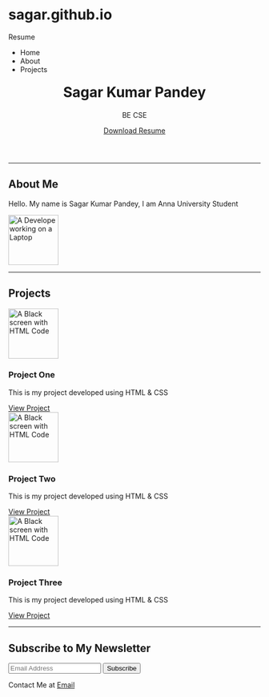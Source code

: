 # sagar.github.io

<!DOCTYPE html>
<html lang="en">
  <head>
    <meta charset="UTF-8" />
    <meta name="viewport" content="width=device-width, initial-scale=1.0" />
    <meta http-equiv="X-UA-Compatible" content="ie=edge" />
    <title>My Portfolio</title>
    <!-- Custom CSS -->
    <link href="./style.css" rel="stylesheet" />
  </head>
  <body>
    <!-- Navabar -->
    <nav class="navbar">
      <span class="navbar-logo">Resume</span>
      <ul class="navbar__list">
        <li class="navbar__list-item">Home</li>
        <li class="navbar__list-item">About</li>
        <li class="navbar__list-item">Projects</li>
      </ul>
    </nav>
    <!-- Navabar -->
    <!-- Header -->
    <header class="header">
      <div class="header__data">
        <h1 style="margin: 20px auto;">Sagar Kumar Pandey</h1>
        <p>BE CSE</p>
      </div style="margin: 20px auto;">
      <a href="./images/brouchermin.pdf" download="" class="btn"
        >Download Resume</a
      >
    </header>
    <!-- Header -->
    <hr />
    <!-- About -->
    <section class="about">
      <div class="about__description">
        <h2>About Me</h2>
        <p>
          Hello. My name is Sagar Kumar Pandey, I am Anna University Student
        </p>
      </div>
      <div class="about__image-container">
        <img
          src="https://images.unsplash.com/photo-1536104968055-4d61aa56f46a"
          alt="A Develope working on a Laptop"
          width="100px"
        />
      </div>
    </section>
    <!-- About -->
    <hr/>
    <!-- Projects -->
    <section class="project">
      <h2 class="project-heading">Projects</h2>
      <div class="projects__container">
        <div class="project-card">
          <img
            src="https://images.unsplash.com/photo-1608306448197-e83633f1261c"
            alt="A Black screen with HTML Code"
            width="100px"
          />
          <h3>Project One</h3>
          <p>This is my project developed using HTML & CSS</p>
          <a href="#" class="btn">View Project</a>
        </div>
        <div class="project-card">
          <img
            src="https://images.unsplash.com/photo-1608306448197-e83633f1261c"
            alt="A Black screen with HTML Code"
            width="100px"
          />
          <h3>Project Two</h3>
          <p>This is my project developed using HTML & CSS</p>
          <a href="#" class="btn">View Project</a>
        </div>
        <div class="project-card">
          <img
            src="./images/project.png"
            alt="A Black screen with HTML Code"
            width="100px"
          />
          <h3>Project Three</h3>
          <p>This is my project developed using HTML & CSS</p>
          <a href="#" class="btn">View Project</a>
        </div>
      </div>
    </section>
    <!-- Projects -->
    <hr/>
    <!-- Footer -->
    <footer class="footer">
      <h2>Subscribe to My Newsletter</h2>
        <form action="" class="footer__form">
          <input type="email" class="footer__form-input" placeholder="Email Address" />
          <button type="submit" class="footer__form-btn">Subscribe</button>
        </form>
        <span class="footer-contact">
            Contact Me at
            <a href="mailto:kishore@skilsafari.in" target="_blank">Email</a>
        </span>
    </footer>
    <!-- Footer -->
  </body>
</html>

<!-- <html> </html> -->
